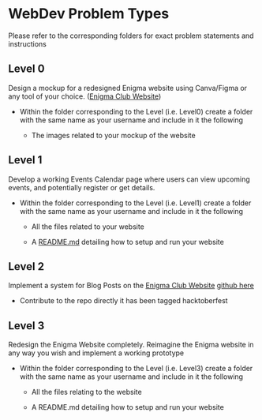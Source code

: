 # WebDev Problem Types
Please refer to the corresponding folders for exact problem statements and instructions

## Level 0
Design a mockup for a redesigned Enigma website using Canva/Figma or any tool of your choice. ([Enigma Club Website](https://www.mu-enigma.org/))

- Within the folder corresponding to the Level (i.e. Level0) create a folder with the same name as your username and include in it the following
  
  - The images related to your mockup of the website

## Level 1
Develop a working Events Calendar page where users can view upcoming events, and potentially register or get details.

- Within the folder corresponding to the Level (i.e. Level1) create a folder with the same name as your username and include in it the following
  
  - All the files related to your website
    
  - A [README.md](https://docs.github.com/en/get-started/writing-on-github/getting-started-with-writing-and-formatting-on-github/quickstart-for-writing-on-github) detailing how to setup and run your website

## Level 2
Implement a system for Blog Posts on the [Enigma Club Website](https://www.mu-enigma.org/) [github here](https://github.com/dipyamanroy/enigma-lander)

- Contribute to the repo directly it has been tagged hacktoberfest

## Level 3
Redesign the Enigma Website completely. Reimagine the Enigma website in any way you wish and implement a working prototype

- Within the folder corresponding to the Level (i.e. Level3) create a folder with the same name as your username and include in it the following
  
  - All the files relating to the website
    
  - A README.md detailing how to setup and run your website
